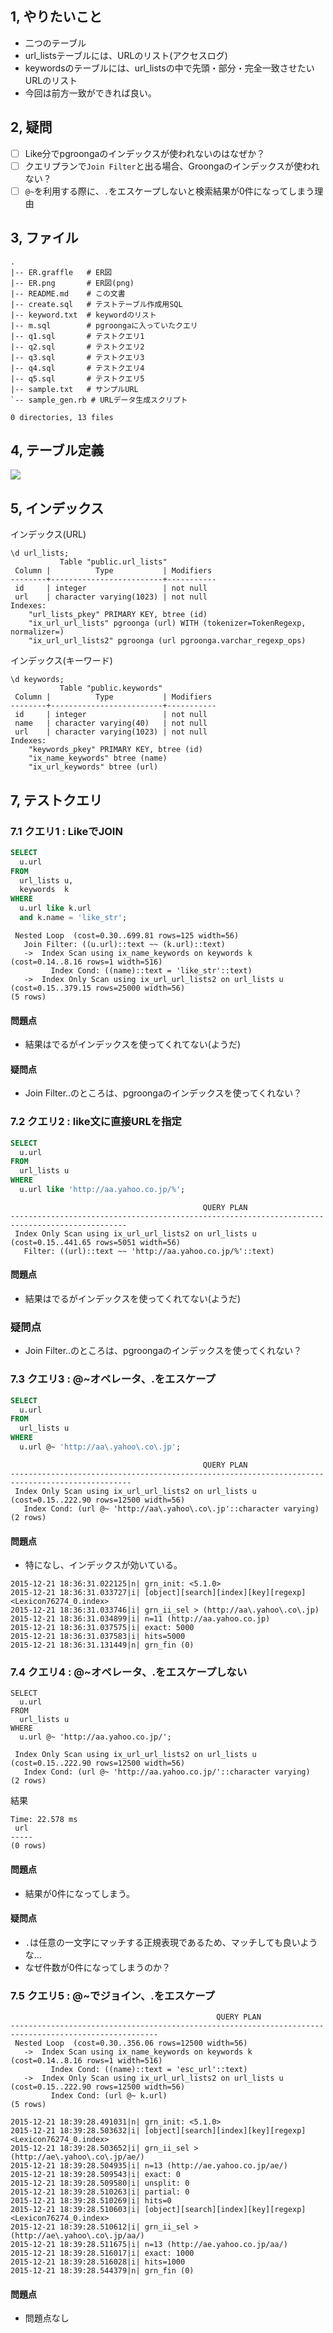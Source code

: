 
## 1, やりたいこと

* 二つのテーブル
* url_listsテーブルには、URLのリスト(アクセスログ)
* keywordsのテーブルには、url_listsの中で先頭・部分・完全一致させたいURLのリスト
* 今回は前方一致ができれば良い。

## 2, 疑問

* [ ] Like分でpgroongaのインデックスが使われないのはなぜか？
* [ ] クエリプランで``Join Filter``と出る場合、Groongaのインデックスが使われない？
* [ ] ``@~``を利用する際に、``.``をエスケープしないと検索結果が0件になってしまう理由

## 3, ファイル

```
.
|-- ER.graffle   # ER図
|-- ER.png       # ER図(png)
|-- README.md    # この文書
|-- create.sql   # テストテーブル作成用SQL
|-- keyword.txt  # keywordのリスト
|-- m.sql        # pgroongaに入っていたクエリ
|-- q1.sql       # テストクエリ1
|-- q2.sql       # テストクエリ2
|-- q3.sql       # テストクエリ3
|-- q4.sql       # テストクエリ4
|-- q5.sql       # テストクエリ5
|-- sample.txt   # サンプルURL
`-- sample_gen.rb # URLデータ生成スクリプト

0 directories, 13 files
````

## 4, テーブル定義

![](https://raw.githubusercontent.com/hiroyuki-sato/pgroonga_like_test/master/ER.png)

## 5, インデックス

インデックス(URL)

```
\d url_lists;
           Table "public.url_lists"
 Column |          Type           | Modifiers 
--------+-------------------------+-----------
 id     | integer                 | not null
 url    | character varying(1023) | not null
Indexes:
    "url_lists_pkey" PRIMARY KEY, btree (id)
    "ix_url_url_lists" pgroonga (url) WITH (tokenizer=TokenRegexp, normalizer=)
    "ix_url_url_lists2" pgroonga (url pgroonga.varchar_regexp_ops)
```

インデックス(キーワード)

```
\d keywords;
           Table "public.keywords"
 Column |          Type           | Modifiers 
--------+-------------------------+-----------
 id     | integer                 | not null
 name   | character varying(40)   | not null
 url    | character varying(1023) | not null
Indexes:
    "keywords_pkey" PRIMARY KEY, btree (id)
    "ix_name_keywords" btree (name)
    "ix_url_keywords" btree (url)
```

## 7, テストクエリ

### 7.1 クエリ1 : LikeでJOIN


```sql
SELECT
  u.url 
FROM 
  url_lists u,
  keywords  k
WHERE
  u.url like k.url
  and k.name = 'like_str';
```    

```
 Nested Loop  (cost=0.30..699.81 rows=125 width=56)
   Join Filter: ((u.url)::text ~~ (k.url)::text)
   ->  Index Scan using ix_name_keywords on keywords k  (cost=0.14..8.16 rows=1 width=516)
         Index Cond: ((name)::text = 'like_str'::text)
   ->  Index Only Scan using ix_url_url_lists2 on url_lists u  (cost=0.15..379.15 rows=25000 width=56)
(5 rows)
```

#### 問題点

* 結果はでるがインデックスを使ってくれてない(ようだ)

#### 疑問点

* Join Filter..のところは、pgroongaのインデックスを使ってくれない？


### 7.2 クエリ2 : like文に直接URLを指定

```sql
SELECT
  u.url 
FROM 
  url_lists u
WHERE
  u.url like 'http://aa.yahoo.co.jp/%';
```

```
                                           QUERY PLAN                                           
------------------------------------------------------------------------------------------------
 Index Only Scan using ix_url_url_lists2 on url_lists u  (cost=0.15..441.65 rows=5051 width=56)
   Filter: ((url)::text ~~ 'http://aa.yahoo.co.jp/%'::text)
```

#### 問題点

* 結果はでるがインデックスを使ってくれてない(ようだ)

### 疑問点

* Join Filter..のところは、pgroongaのインデックスを使ってくれない？


### 7.3 クエリ3 : @~オペレータ、.をエスケープ

```sql
SELECT
  u.url 
FROM 
  url_lists u
WHERE
  u.url @~ 'http://aa\.yahoo\.co\.jp';
````

```
                                           QUERY PLAN                                            
-------------------------------------------------------------------------------------------------
 Index Only Scan using ix_url_url_lists2 on url_lists u  (cost=0.15..222.90 rows=12500 width=56)
   Index Cond: (url @~ 'http://aa\.yahoo\.co\.jp'::character varying)
(2 rows)
```

#### 問題点

* 特になし、インデックスが効いている。

```
2015-12-21 18:36:31.022125|n| grn_init: <5.1.0>
2015-12-21 18:36:31.033727|i| [object][search][index][key][regexp] <Lexicon76274_0.index>
2015-12-21 18:36:31.033746|i| grn_ii_sel > (http://aa\.yahoo\.co\.jp)
2015-12-21 18:36:31.034899|i| n=11 (http://aa.yahoo.co.jp)
2015-12-21 18:36:31.037575|i| exact: 5000
2015-12-21 18:36:31.037583|i| hits=5000
2015-12-21 18:36:31.131449|n| grn_fin (0)
```

### 7.4 クエリ4 : @~オペレータ、.をエスケープしない

```
SELECT
  u.url 
FROM 
  url_lists u
WHERE
  u.url @~ 'http://aa.yahoo.co.jp/';
```

```
 Index Only Scan using ix_url_url_lists2 on url_lists u  (cost=0.15..222.90 rows=12500 width=56)
   Index Cond: (url @~ 'http://aa.yahoo.co.jp/'::character varying)
(2 rows)
```

結果
```
Time: 22.578 ms
 url 
-----
(0 rows)
```

#### 問題点

* 結果が0件になってしまう。

#### 疑問点

* ``.``は任意の一文字にマッチする正規表現であるため、マッチしても良いような...
* なぜ件数が0件になってしまうのか？


### 7.5 クエリ5 : @~でジョイン、.をエスケープ


```
                                              QUERY PLAN                                               
-------------------------------------------------------------------------------------------------------
 Nested Loop  (cost=0.30..356.06 rows=12500 width=56)
   ->  Index Scan using ix_name_keywords on keywords k  (cost=0.14..8.16 rows=1 width=516)
         Index Cond: ((name)::text = 'esc_url'::text)
   ->  Index Only Scan using ix_url_url_lists2 on url_lists u  (cost=0.15..222.90 rows=12500 width=56)
         Index Cond: (url @~ k.url)
(5 rows)
```


```
2015-12-21 18:39:28.491031|n| grn_init: <5.1.0>
2015-12-21 18:39:28.503632|i| [object][search][index][key][regexp] <Lexicon76274_0.index>
2015-12-21 18:39:28.503652|i| grn_ii_sel > (http://ae\.yahoo\.co\.jp/ae/)
2015-12-21 18:39:28.504935|i| n=13 (http://ae.yahoo.co.jp/ae/)
2015-12-21 18:39:28.509543|i| exact: 0
2015-12-21 18:39:28.509580|i| unsplit: 0
2015-12-21 18:39:28.510263|i| partial: 0
2015-12-21 18:39:28.510269|i| hits=0
2015-12-21 18:39:28.510603|i| [object][search][index][key][regexp] <Lexicon76274_0.index>
2015-12-21 18:39:28.510612|i| grn_ii_sel > (http://ae\.yahoo\.co\.jp/aa/)
2015-12-21 18:39:28.511675|i| n=13 (http://ae.yahoo.co.jp/aa/)
2015-12-21 18:39:28.516017|i| exact: 1000
2015-12-21 18:39:28.516028|i| hits=1000
2015-12-21 18:39:28.544379|n| grn_fin (0)
```

#### 問題点

* 問題点なし
